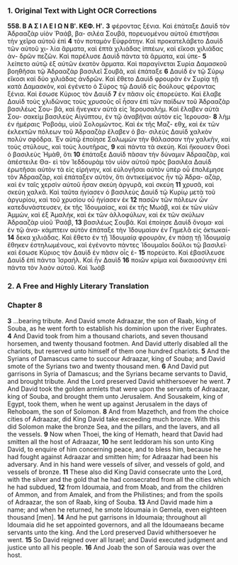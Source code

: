 ### 1. Original Text with Light OCR Corrections

**558. Β Α Σ Ι Λ Ε Ι Ω Ν Βʹ. ΚΕΦ. Ηʹ.**
**3** φέροντας ξένια. Καὶ ἐπάταξε Δαυὶδ τὸν Ἀδρααζὰρ υἱὸν Ῥαάβ, βα-
σιλέα Σουβά, πορευομένου αὐτοῦ ἐπιστῆσαι τὴν χεῖρα αὐτοῦ ἐπὶ
**4** τὸν ποταμὸν Εὐφράτην. Καὶ προκατελάβετο Δαυὶδ τῶν αὐτοῦ χι-
λία ἅρματα, καὶ ἑπτὰ χιλιάδας ἱππέων, καὶ εἴκοσι χιλιάδας ἀν-
δρῶν πεζῶν. Καὶ παρέλυσε Δαυὶδ πάντα τὰ ἅρματα, καὶ ὑπε-
**5** λείπετο αὐτῷ ἐξ αὐτῶν ἑκατὸν ἅρματα. Καὶ παραγίνεται Συρία
Δαμασκοῦ βοηθῆσαι τῷ Ἀδρααζὰρ βασιλεῖ Σουβᾶ, καὶ ἐπάταξε
**6** Δαυὶδ ἐν τῷ Σύρῳ εἴκοσι καὶ δύο χιλιάδας ἀνδρῶν. Καὶ ἔθετο
Δαυὶδ φρουρὰν ἐν Συρίᾳ τῇ κατὰ Δαμασκὸν, καὶ ἐγένετο ὁ Σύρος
τῷ Δαυὶδ εἰς δούλους φέροντας ξένια. Καὶ ἔσωσε Κύριος τὸν Δαυὶδ
**7** ἐν πᾶσιν οἷς ἐπορεύετο. Καὶ ἔλαβε Δαυὶδ τοὺς χλιδῶνας τοὺς
χρυσοῦς οἳ ἦσαν ἐπὶ τῶν παίδων τοῦ Ἀδρααζὰρ βασιλέως Σου-
βά, καὶ ἤνεγκεν αὐτὰ εἰς Ἱερουσαλήμ. Καὶ ἔλαβεν αὐτὰ Σου-
σακεὶμ βασιλεὺς Αἰγύπτου, ἐν τῷ ἀναβῆναι αὐτὸν εἰς Ἱερουσα-
**8** λὴμ ἐν ἡμέραις Ῥοβοάμ, υἱοῦ Σολομῶντος. Καὶ ἐκ τῆς Μαζ-
εθχ, καὶ ἐκ τῶν ἐκλεκτῶν πόλεων τοῦ Ἀδρααζὰρ ἔλαβεν ὁ βα-
σιλεὺς Δαυὶδ χαλκὸν πολὺν σφόδρα. Ἐν αὐτῷ ἐποίησε Σαλωμὼν
τὴν θάλασσαν τὴν χαλκῆν, καὶ τοὺς στύλους, καὶ τοὺς λουτῆρας,
**9** καὶ πάντα τὰ σκεύη. Καὶ ἤκουσεν Θοεὶ ὁ βασιλεὺς Ἡμὰθ, ὅτι
**10** ἐπάταξε Δαυὶδ πᾶσαν τὴν δύναμιν Ἀδρααζὰρ, καὶ ἀπέστειλε Θα-
εὶ τὸν Ἰεδδουρὰμ τὸν υἱὸν αὐτοῦ πρὸς βασιλέα Δαυὶδ ἐρωτῆσαι
αὐτὸν τὰ εἰς εἰρήνην, καὶ εὐλογῆσαι αὐτὸν ὑπὲρ οὗ ἐπολέμησε τὸν
Ἀδρααζὰρ, καὶ ἐπάταξεν αὐτὸν, ὅτι ἀντικείμενος ἦν τῷ Ἀδρα-
αζὰρ, καὶ ἐν ταῖς χερσὶν αὐτοῦ ἦσαν σκεύη ἀργυρᾶ, καὶ σκεύη
**11** χρυσᾶ, καὶ σκεύη χαλκᾶ. Καὶ ταῦτα ἡγίασεν ὁ βασιλεὺς Δαυὶδ
τῷ Κυρίῳ μετὰ τοῦ ἀργυρίου, καὶ τοῦ χρυσίου οὗ ἡγίασεν ἐκ
**12** πασῶν τῶν πόλεων ὧν κατεδυνάστευσεν, ἐκ τῆς Ἰδουμαίας, καὶ
ἐκ τῆς Μωάβ, καὶ ἐκ τῶν υἱῶν Ἀμμὼν, καὶ ἐξ Ἀμαλὴκ, καὶ
ἐκ τῶν ἀλλοφύλων, καὶ ἐκ τῶν σκύλων Ἀδρααζὰρ υἱοῦ Ῥαάβ,
**13** βασιλέως Σουβά. Καὶ ἐποίησε Δαυὶδ ὄνομα· καὶ ἐν τῷ ἀνα-
κάμπτειν αὐτὸν ἐπάταξε τὴν Ἰδουμαίαν ἐν Γημελᾶ εἰς ὀκτωκαί-
**14** δεκα χιλιάδας. Καὶ ἔθετο ἐν τῇ Ἰδουμαίᾳ φρουρὰν, ἐν πάσῃ τῇ
Ἰδουμαίᾳ ἔθηκεν ἐστηλωμένους, καὶ ἐγένοντο πάντες Ἰδουμαῖοι
δοῦλοι τῷ βασιλεῖ· καὶ ἔσωσε Κύριος τὸν Δαυὶδ ἐν πᾶσιν οἷς ἐ-
**15** πορεύετο. Καὶ ἐβασίλευσε Δαυὶδ ἐπὶ πάντα Ἰσραήλ. Καὶ ἦν Δαυὶδ
**16** ποιῶν κρίμα καὶ δικαιοσύνην ἐπὶ πάντα τὸν λαὸν αὐτοῦ. Καὶ Ἰωάβ

### 2. A Free and Highly Literary Translation

### Chapter 8

**3** ...bearing tribute. And David smote Adraazar, the son of Raab, king of Souba, as he went forth to establish his dominion upon the river Euphrates.
**4** And David took from him a thousand chariots, and seven thousand horsemen, and twenty thousand footmen. And David utterly disabled all the chariots, but reserved unto himself of them one hundred chariots.
**5** And the Syrians of Damascus came to succour Adraazar, king of Souba; and David smote of the Syrians two and twenty thousand men.
**6** And David put garrisons in Syria of Damascus; and the Syrians became servants to David, and brought tribute. And the Lord preserved David whithersoever he went.
**7** And David took the golden armlets that were upon the servants of Adraazar, king of Souba, and brought them unto Jerusalem. And Sousakeim, king of Egypt, took them, when he went up against Jerusalem in the days of Rehoboam, the son of Solomon.
**8** And from Mazethch, and from the choice cities of Adraazar, did King David take exceeding much bronze. With this did Solomon make the bronze Sea, and the pillars, and the lavers, and all the vessels.
**9** Now when Thoei, the king of Hemath, heard that David had smitten all the host of Adraazar,
**10** he sent Ieddoram his son unto King David, to enquire of him concerning peace, and to bless him, because he had fought against Adraazar and smitten him; for Adraazar had been his adversary. And in his hand were vessels of silver, and vessels of gold, and vessels of bronze.
**11** These also did King David consecrate unto the Lord, with the silver and the gold that he had consecrated from all the cities which he had subdued,
**12** from Idoumaia, and from Moab, and from the children of Ammon, and from Amalek, and from the Philistines; and from the spoils of Adraazar, the son of Raab, king of Souba.
**13** And David made him a name; and when he returned, he smote Idoumaia in Gemela, even eighteen thousand [men].
**14** And he put garrisons in Idoumaia; throughout all Idoumaia did he set appointed governors, and all the Idoumaeans became servants unto the king. And the Lord preserved David whithersoever he went.
**15** So David reigned over all Israel; and David executed judgment and justice unto all his people.
**16** And Joab the son of Sarouia was over the host.